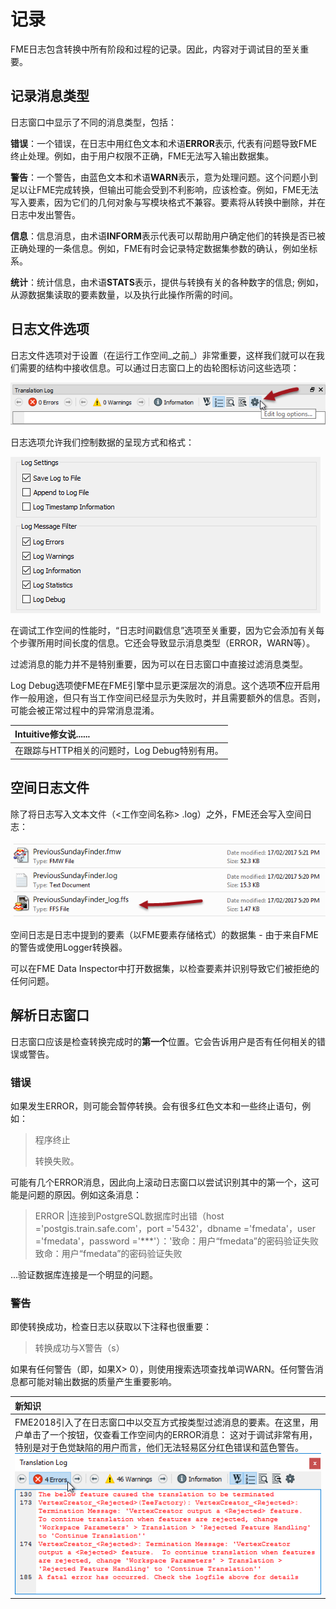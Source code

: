 # 记录

FME日志包含转换中所有阶段和过程的记录。因此，内容对于调试目的至关重要。

## 记录消息类型

日志窗口中显示了不同的消息类型，包括：

**错误**：一个错误，在日志中用红色文本和术语**ERROR**表示, 代表有问题导致FME终止处理。例如，由于用户权限不正确，FME无法写入输出数据集。

**警告**：一个警告，由蓝色文本和术语**WARN**表示，意为处理问题。这个问题小到足以让FME完成转换，但输出可能会受到不利影响，应该检查。例如，FME无法写入要素，因为它们的几何对象与写模块格式不兼容。要素将从转换中删除，并在日志中发出警告。

**信息**：信息消息，由术语**INFORM**表示代表可以帮助用户确定他们的转换是否已被正确处理的一条信息。例如，FME有时会记录特定数据集参数的确认，例如坐标系。

**统计**：统计信息，由术语**STATS**表示，提供与转换有关的各种数字的信息; 例如，从源数据集读取的要素数量，以及执行此操作所需的时间。

## 日志文件选项

日志文件选项对于设置（在运行工作空间_之前_）非常重要，这样我们就可以在我们需要的结构中接收信息。可以通过日志窗口上的齿轮图标访问这些选项：

[![](../../.gitbook/assets/img5.046.logoptionsbutton.png)](https://github.com/safesoftware/FMETraining/blob/Desktop-Basic-2018/DesktopBasic5BestPractice/Images/Img5.046.LogOptionsButton.png)

日志选项允许我们控制数据的呈现方式和格式：

[![](../../.gitbook/assets/img5.047.loggeneralsettings.png)](https://github.com/safesoftware/FMETraining/blob/Desktop-Basic-2018/DesktopBasic5BestPractice/Images/Img5.047.LogGeneralSettings.png)

在调试工作空间的性能时，“日志时间戳信息”选项至关重要，因为它会添加有关每个步骤所用时间长度的信息。它还会导致显示消息类型（ERROR，WARN等）。

过滤消息的能力并不是特别重要，因为可以在日志窗口中直接过滤消息类型。

Log Debug选项使FME在FME引擎中显示更深层次的消息。这个选项**不**应开启用作一般用途，但只有当工作空间已经显示为失败时，并且需要额外的信息。否则，可能会被正常过程中的异常消息混淆。

|  Intuitive修女说...... |
| :--- |
|  在跟踪与HTTP相关的问题时，Log Debug特别有用。 |

## 空间日志文件

除了将日志写入文本文件（&lt;工作空间名称&gt; .log）之外，FME还会写入空间日志：

[![](../../.gitbook/assets/img5.048.spatiallogfile.png)](https://github.com/safesoftware/FMETraining/blob/Desktop-Basic-2018/DesktopBasic5BestPractice/Images/Img5.048.SpatialLogFile.png)

空间日志是日志中提到的要素（以FME要素存储格式）的数据集 - 由于来自FME的警告或使用Logger转换器。

可以在FME Data Inspector中打开数据集，以检查要素并识别导致它们被拒绝的任何问题。

## 解析日志窗口

日志窗口应该是检查转换完成时的**第一个**位置。它会告诉用户是否有任何相关的错误或警告。

### 错误

如果发生ERROR，则可能会暂停转换。会有很多红色文本和一些终止语句，例如：

> 程序终止
>
> 转换失败。

可能有几个ERROR消息，因此向上滚动日志窗口以尝试识别其中的第一个，这可能是问题的原因。例如这条消息：

> ERROR \|连接到PostgreSQL数据库时出错（host ='postgis.train.safe.com'，port ='5432'，dbname ='fmedata'，user ='fmedata'，password ='\*\*\*'）：'致命：用户“fmedata”的密码验证失败致命：用户“fmedata”的密码验证失败

...验证数据库连接是一个明显的问题。

### 警告

即使转换成功，检查日志以获取以下注释也很重要：

> 转换成功与X警告（s）

如果有任何警告（即，如果X&gt; 0），则使用搜索选项查找单词WARN。任何警告消息都可能对输出数据的质量产生重要影响。

|  新知识 |
| :--- |
|  FME2018引入了在日志窗口中以交互方式按类型过滤消息的要素。在这里，用户单击了一个按钮，仅查看工作空间内的ERROR消息： 这对于调试非常有用，特别是对于色觉缺陷的用户而言，他们无法轻易区分红色错误和蓝色警告。  [![](../../.gitbook/assets/img5.049.interactivelogfiltering.png)](https://github.com/safesoftware/FMETraining/blob/Desktop-Basic-2018/DesktopBasic5BestPractice/Images/Img5.049.InteractiveLogFiltering.png)   |

